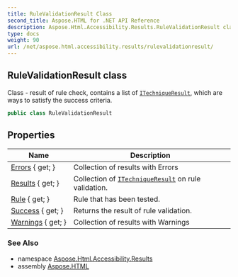 ```yaml
---
title: RuleValidationResult Class
second_title: Aspose.HTML for .NET API Reference
description: Aspose.Html.Accessibility.Results.RuleValidationResult class. Class - result of rule check contains a list of ITechniqueResult which are ways to satisfy the success criteria
type: docs
weight: 90
url: /net/aspose.html.accessibility.results/rulevalidationresult/
---
```

## RuleValidationResult class

Class - result of rule check, contains a list of [`ITechniqueResult`](../../aspose.html.accessibility/itechniqueresult/), which are ways to satisfy the success criteria.

```csharp
public class RuleValidationResult
```

## Properties

| Name | Description |
| --- | --- |
| [Errors](../../aspose.html.accessibility.results/rulevalidationresult/errors/) { get; } | Collection of results with Errors |
| [Results](../../aspose.html.accessibility.results/rulevalidationresult/results/) { get; } | Collection of [`ITechniqueResult`](../../aspose.html.accessibility/itechniqueresult/) on rule validation. |
| [Rule](../../aspose.html.accessibility.results/rulevalidationresult/rule/) { get; } | Rule that has been tested. |
| [Success](../../aspose.html.accessibility.results/rulevalidationresult/success/) { get; } | Returns the result of rule validation. |
| [Warnings](../../aspose.html.accessibility.results/rulevalidationresult/warnings/) { get; } | Collection of results with Warnings |

### See Also

* namespace [Aspose.Html.Accessibility.Results](../../aspose.html.accessibility.results/)
* assembly [Aspose.HTML](../../)
